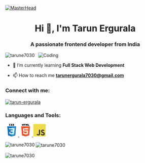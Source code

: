 [![MasterHead](https://user-images.githubusercontent.com/95478989/198955082-6e78ebb5-e1e4-49f9-8d32-6e5af3984dcd.gif)](https://rishavchanda.io)
<h1 align="center">Hi 👋, I'm Tarun Ergurala</h1>
<h3 align="center">A passionate frontend developer from India</h3>
<img align="right" alt="Coding" width="400" src="https://cdn.dribbble.com/users/1162077/screenshots/3848914/programmer.gif">

<p align="left"> <img src="https://komarev.com/ghpvc/?username=tarune7030&label=Profile%20views&color=0e75b6&style=flat" alt="tarune7030" /> </p>

- 🌱 I’m currently learning **Full Stack Web Development**

- 📫 How to reach me **tarunergurala7030@gmail.com**

<h3 align="left">Connect with me:</h3>
<p align="left">
<a href="https://linkedin.com/in/tarun-ergurala" target="blank"><img align="center" src="https://raw.githubusercontent.com/rahuldkjain/github-profile-readme-generator/master/src/images/icons/Social/linked-in-alt.svg" alt="tarun-ergurala" height="30" width="40" /></a>
</p>

<h3 align="left">Languages and Tools:</h3>
<p align="left"> <a href="https://www.w3schools.com/css/" target="_blank" rel="noreferrer"> <img src="https://raw.githubusercontent.com/devicons/devicon/master/icons/css3/css3-original-wordmark.svg" alt="css3" width="40" height="40"/> </a> <a href="https://www.w3.org/html/" target="_blank" rel="noreferrer"> <img src="https://raw.githubusercontent.com/devicons/devicon/master/icons/html5/html5-original-wordmark.svg" alt="html5" width="40" height="40"/> </a> <a href="https://developer.mozilla.org/en-US/docs/Web/JavaScript" target="_blank" rel="noreferrer"> <img src="https://raw.githubusercontent.com/devicons/devicon/master/icons/javascript/javascript-original.svg" alt="javascript" width="40" height="40"/> </a> </p>

<p><img align="left" src="https://github-readme-stats.vercel.app/api/top-langs?username=tarune7030&show_icons=true&locale=en&layout=compact" alt="tarune7030" /></p>

<p>&nbsp;<img align="center" src="https://github-readme-stats.vercel.app/api?username=tarune7030&show_icons=true&locale=en" alt="tarune7030" /></p>

<p><img align="center" src="https://github-readme-streak-stats.herokuapp.com/?user=tarune7030&" alt="tarune7030" /></p>
